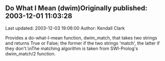 ## Do What I Mean (dwim)Originally published: 2003-12-01 11:03:28 
Last updated: 2003-12-03 19:06:00 
Author: Kendall Clark 
 
Provides a do-what-I-mean function, dwim_match, that takes two strings and returns True or False; the former if the two strings 'match', the latter if they don't.\nThe matching algorithm is taken from SWI-Prolog's dwim_match/2 function.